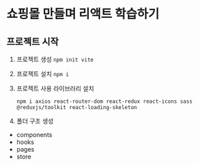 # 쇼핑몰 만들며 리액트 학습하기

## 프로젝트 시작

1. 프로젝트 생성
   `npm init vite`

1. 프로젝트 설치
   `npm i`

1. 프로젝트 사용 라이브러리 설치

   `npm i axios react-router-dom react-redux react-icons sass @reduxjs/toolkit react-loading-skeleton`

1. 폴더 구조 생성

- components
- hooks
- pages
- store
